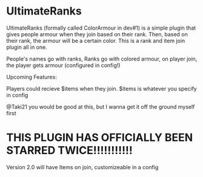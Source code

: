 # UltimateRanks
UltimateRanks (formally called ColorArmour in dev#1) is a simple plugin that gives people armour when they join based on their rank. Then, based on their rank, the armour will be a certain color. This is a rank and item join plugin all in one.

People's names go with ranks, Ranks go with colored armour, on player join, the player gets armour (configured in config!)

Upcoming Features:

Players could recieve $items when they join. $items is whatever you specify in config

@Taki21 you would be good at this, but I wanna get it off the ground myself first

# THIS PLUGIN HAS OFFICIALLY BEEN STARRED TWICE!!!!!!!!!!!

Version 2.0 will have
  Items on join, customizeable in a config
